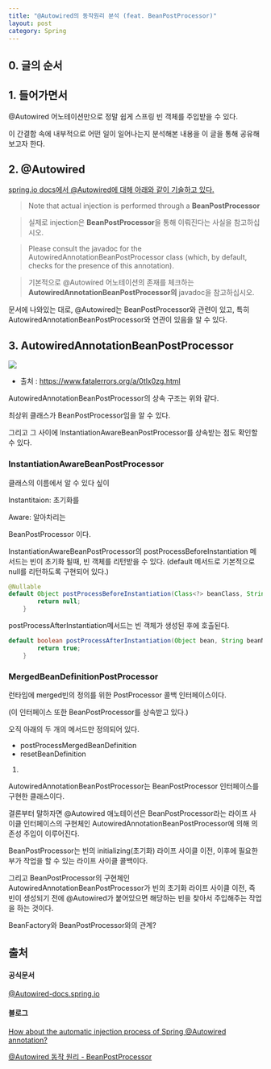 ```yaml
---
title: "@Autowired의 동작원리 분석 (feat. BeanPostProcessor)"
layout: post
category: Spring
---
```


## 0. 글의 순서



## 1. 들어가면서


@Autowired 어노테이션만으로 정말 쉽게 스프링 빈 객체를 주입받을 수 있다.

이 간결함 속에 내부적으로 어떤 일이 일어나는지 분석해본 내용을 이 글을 통해 공유해보고자 한다.


## 2. @Autowired

[spring.io docs에서 @Autowired에 대해 아래와 같이 기술하고 있다.](https://docs.spring.io/spring-framework/docs/3.0.x/javadoc-api/org/springframework/beans/factory/annotation/AutowiredAnnotationBeanPostProcessor.html)

> Note that actual injection is performed through a **BeanPostProcessor**

> 실제로 injection은 **BeanPostProcessor**을 통해 이뤄진다는 사실을 참고하십시오.

> Please consult the javadoc for the AutowiredAnnotationBeanPostProcessor class (which, by default, checks for the presence of this annotation).

> 기본적으로 @Autowired 어노테이션의 존재를 체크하는 **AutowiredAnnotationBeanPostProcessor의** javadoc을 참고하십시오.

문서에 나와있는 대로, @Autowired는 BeanPostProcessor와 관련이 있고, 특히 AutowiredAnnotationBeanPostProcessor와 연관이 있음을 알 수 있다.

## 3. AutowiredAnnotationBeanPostProcessor

![](https://www.fatalerrors.org/images/blog/50c7ef3ab9a0d3f342a87a9b1805230c.jpg)
- 출처 : https://www.fatalerrors.org/a/0tlx0zg.html

AutowiredAnnotationBeanPostProcessor의 상속 구조는 위와 같다.

최상위 클래스가 BeanPostProcessor임을 알 수 있다.

그리고 그 사이에 InstantiationAwareBeanPostProcessor를 상속받는 점도 확인할 수 있다.


### InstantiationAwareBeanPostProcessor

클래스의 이름에서 알 수 있다 싶이

Instantitaion: 초기화를

Aware: 알아차리는

BeanPostProcessor 이다.

InstantiationAwareBeanPostProcessor의 postProcessBeforeInstantiation 메서드는 빈이 초기화 될때, 빈 객체를 리턴받을 수 있다.
(default 메서드로 기본적으로 null를 리턴하도록 구현되어 있다.)
~~~java
@Nullable
default Object postProcessBeforeInstantiation(Class<?> beanClass, String beanName) throws BeansException {
        return null;
    }
~~~

postProcessAfterInstantiation메서드는 빈 객체가 생성된 후에 호출된다.

~~~java
default boolean postProcessAfterInstantiation(Object bean, String beanName) throws BeansException {
        return true;
    }
~~~

### MergedBeanDefinitionPostProcessor

런타임에 merged빈의 정의를 위한 PostProcessor 콜백 인터페이스이다.

(이 인터페이스 또한 BeanPostProcessor를 상속받고 있다.)

오직 아래의 두 개의 메서드만 정의되어 있다.

- postProcessMergedBeanDefinition
- resetBeanDefinition





1. 

AutowiredAnnotationBeanPostProcessor는 BeanPostProcessor 인터페이스를 구현한 클래스이다.

 

결론부터 말하자면 @Autowired 애노테이션은 BeanPostProcessor라는 라이프 사이클 인터페이스의 구현체인 AutowiredAnnotationBeanPostProcessor에 의해 의존성 주입이 이루어진다.

 

BeanPostProcessor는 빈의 initializing(초기화) 라이프 사이클 이전, 이후에 필요한 부가 작업을 할 수 있는 라이프 사이클 콜백이다.

그리고 BeanPostProcessor의 구현체인 AutowiredAnnotationBeanPostProcessor가 빈의 초기화 라이프 사이클 이전, 즉 빈이 생성되기 전에 @Autowired가 붙어있으면 해당하는 빈을 찾아서 주입해주는 작업을 하는 것이다.


BeanFactory와 BeanPostProcessor와의 관계? 



## 출처

#### 공식문서
[@Autowired-docs.spring.io ](https://docs.spring.io/spring-framework/docs/3.0.x/javadoc-api/org/springframework/beans/factory/annotation/Autowired.html)

#### 블로그

[How about the automatic injection process of Spring @Autowired annotation?](https://www.fatalerrors.org/a/0tlx0zg.html)

[@Autowired 동작 원리 - BeanPostProcessor](https://atoz-develop.tistory.com/entry/Spring-Autowired-%EB%8F%99%EC%9E%91-%EC%9B%90%EB%A6%AC-BeanPostProcessor)

